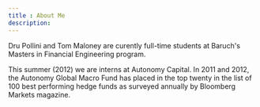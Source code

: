 ```yaml
---
title : About Me
description:
---
```


Dru Pollini and Tom Maloney are curently full-time students at Baruch's Masters in Financial Engineering program.

This summer (2012) we are interns at Autonomy Capital. In 2011 and 2012, the Autonomy Global Macro Fund has placed in the top twenty in the list of 100 best performing hedge funds as surveyed annually by Bloomberg Markets magazine.
